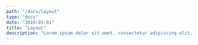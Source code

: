```yaml
---
path: "/docs/layout"
type: "docs"
date: "2019-03-01"
title: "Layout"
description: "Lorem ipsum dolor sit amet, consectetur adipiscing elit. Nunc tempus laoreet leo sit amet iaculis."
---
```

